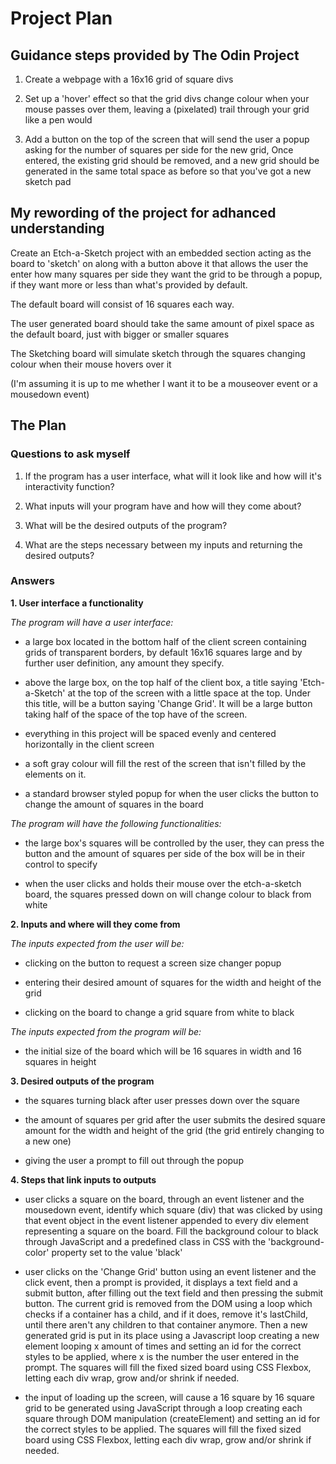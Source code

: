 # Project Plan

## Guidance steps provided by The Odin Project

1. Create a webpage with a 16x16 grid of square divs

2. Set up a 'hover' effect so that the grid divs change colour when your mouse passes over them, leaving a (pixelated) trail through your grid like a pen would

3. Add a button on the top of the screen that will send the user a popup asking for the number of squares per side for the new grid, Once entered, the existing grid should be removed, and a new grid should be generated in the same total space as before so that you've got a new sketch pad

## My rewording of the project for adhanced understanding

Create an Etch-a-Sketch project with an embedded section acting as the board to 'sketch' on along with a button above it that allows the user the enter how many squares per side they want the grid to be through a popup, if they want more or less than what's provided by default.

The default board will consist of 16 squares each way.

The user generated board should take the same amount of pixel space as the default board, just with bigger or smaller squares

The Sketching board will simulate sketch through the squares changing colour when their mouse hovers over it 

(I'm assuming it is up to me whether I want it to be a mouseover event or a mousedown event)

## The Plan

### Questions to ask myself

1. If the program has a user interface, what will it look like and how will it's interactivity function?

2. What inputs will your program have and how will they come about? 

3. What will be the desired outputs of the program?

4. What are the steps necessary between my inputs and returning the desired outputs?

### Answers

**1. User interface a functionality**

*The program will have a user interface:*

- a large box located in the bottom half of the client screen containing grids of transparent borders, by default 16x16 squares large and by further user definition, any amount they specify. 

- above the large box, on the top half of the client box, a title saying 'Etch-a-Sketch' at the top of the screen with a little space at the top. Under this title, will be a button saying 'Change Grid'. It will be a large button taking half of the space of the top have of the screen.

- everything in this project will be spaced evenly and centered horizontally in the client screen

- a soft gray colour will fill the rest of the screen that isn't filled by the elements on it.

- a standard browser styled popup for when the user clicks the button to change the amount of squares in the board

*The program will have the following functionalities:*

- the large box's squares will be controlled by the user, they can press the button and the amount of squares per side of the box will be in their control to specify

- when the user clicks and holds their mouse over the etch-a-sketch board, the squares pressed down on will change colour to black from white

**2. Inputs and where will they come from**

*The inputs expected from the user will be:*

- clicking on the button to request a screen size changer popup

- entering their desired amount of squares for the width and height of the grid

- clicking on the board to change a grid square from white to black

*The inputs expected from the program will be:*

- the initial size of the board which will be 16 squares in width and 16 squares in height

**3. Desired outputs of the program**

- the squares turning black after user presses down over the square

- the amount of squares per grid after the user submits the desired square amount for the width and height of the grid (the grid entirely changing to a new one)

- giving the user a prompt to fill out through the popup

**4. Steps that link inputs to outputs**

- user clicks a square on the board, through an event listener and the mousedown event, identify which square (div) that was clicked by using that event object in the event listener appended to every div element representing a square on the board. Fill the background colour to black through JavaScript and a predefined class in CSS with the 'background-color' property set to the value 'black'

- user clicks on the 'Change Grid' button using an event listener and the click event, then a prompt is provided, it displays a text field and a submit button, after filling out the text field and then pressing the submit button. The current grid is removed from the DOM using a loop which checks if a container has a child, and if it does, remove it's lastChild, until there aren't any children to that container anymore. Then a new generated grid is put in its place using a Javascript loop creating a new element looping x amount of times and setting an id for the correct styles to be applied, where x is the number the user entered in the prompt. The squares will fill the fixed sized board using CSS Flexbox, letting each div wrap, grow and/or shrink if needed.

- the input of loading up the screen, will cause a 16 square by 16 square grid to be generated using JavaScript through a loop creating each square through DOM manipulation (createElement) and setting an id for the correct styles to be applied. The squares will fill the fixed sized board using CSS Flexbox, letting each div wrap, grow and/or shrink if needed.